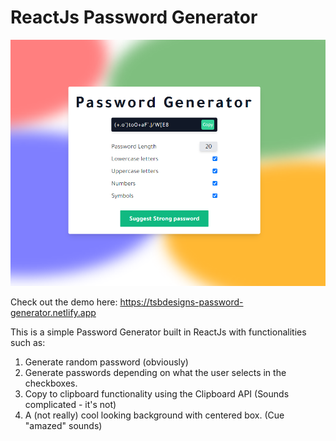 # ReactJs Password Generator

![password-generator-screenshot](./screenshot.png)

Check out the demo here: https://tsbdesigns-password-generator.netlify.app

This is a simple Password Generator built in ReactJs with functionalities such as:

1. Generate random password (obviously)
2. Generate passwords depending on what the user selects in the checkboxes.
3. Copy to clipboard functionality using the Clipboard API (Sounds complicated - it's not)
4. A (not really) cool looking background with centered box. (Cue "amazed" sounds)
